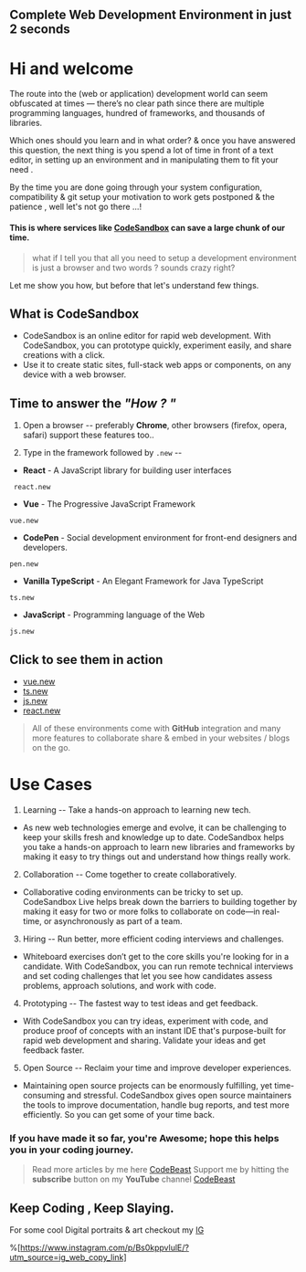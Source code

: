 ## Complete Web Development Environment in just 2 seconds

# Hi and welcome
The route into the (web or application) development world can seem obfuscated at times — there’s no clear path since there are multiple programming languages, hundred of frameworks, and thousands of libraries. 

Which ones should you learn and in what order? & once you have answered this question, the next thing is you spend a lot of time in front of a text editor, in setting up an environment and in manipulating them to fit your need . 


By the time you are done going through your system configuration, compatibility & git setup your motivation to work gets postponed & the patience , well let's not go there ...! 
#### This is where services like  [CodeSandbox](https://codesandbox.io/) can save a large chunk of our time.

> what if I tell you that all you need to setup a development environment is just a browser and two words ? sounds crazy right? 

Let me show you how, but before that let's understand few things.


## What is CodeSandbox

- CodeSandbox is an online editor for rapid web development. With CodeSandbox, you can prototype quickly, experiment easily, and share creations with a click.
- Use it to create static sites, full-stack web apps or components, on any device with a web browser.

## Time to answer the *"How ? "*

1. Open a browser 
--
preferably **Chrome**, other browsers (firefox, opera, safari) support these features too..

2. Type in the framework followed by `.new`
--

-  **React** - A JavaScript library for building user interfaces
```
 react.new
``` 
- **Vue** - The Progressive JavaScript Framework
```
vue.new
``` 
- **CodePen** - Social development environment for front-end designers and developers.
```
pen.new
``` 
- **Vanilla TypeScript** - An Elegant Framework for Java TypeScript
```
ts.new
``` 
- **JavaScript** - Programming language of the Web
```
js.new
``` 

## Click to see them in action 
 
-  [vue.new](https://codesandbox.io/s/vue)
- [ts.new](https://codesandbox.io/s/vanilla-ts) 
- [js.new](https://codesandbox.io/s/vanilla) 
- [react.new](https://codesandbox.io/s/new) 

> All of these environments come with **GitHub** integration and many more features to collaborate share & embed in your websites / blogs on the go.



# Use Cases


1. Learning
--
Take a hands-on approach to learning new tech.
- As new web technologies emerge and evolve, it can be challenging to keep your skills fresh and knowledge up to date. CodeSandbox helps you take a hands-on approach to learn new libraries and frameworks by making it easy to try things out and understand how things really work.



2. Collaboration
--
Come together to create collaboratively.
- Collaborative coding environments can be tricky to set up. CodeSandbox Live helps break down the barriers to building together by making it easy for two or more folks to collaborate on code—in real-time, or asynchronously as part of a team.



3. Hiring
--
Run better, more efficient coding interviews and challenges.
- Whiteboard exercises don’t get to the core skills you're looking for in a candidate. With CodeSandbox, you can run remote technical interviews and set coding challenges that let you see how candidates assess problems, approach solutions, and work with code.



4. Prototyping
--
The fastest way to test ideas and get feedback.
- With CodeSandbox you can try ideas, experiment with code, and produce proof of concepts with an instant IDE that's purpose-built for rapid web development and sharing. Validate your ideas and get feedback faster.



5. Open Source
--
Reclaim your time and improve developer experiences.
- Maintaining open source projects can be enormously fulfilling, yet time-consuming and stressful. CodeSandbox gives open source maintainers the tools to improve documentation, handle bug reports, and test more efficiently. So you can get some of your time back.

### If you have made it so far, you're **Awesome**; hope this helps you in your **coding journey**.

> Read more articles by me here  [CodeBeast](https://medium.com/@bhageshhunakunti) 
> Support me by hitting the **subscribe** button on my **YouTube** channel  [CodeBeast](https://www.youtube.com/channel/UCHPrekRJR20NV4RxFRe6vBw)

## Keep Coding , Keep Slaying.

For some cool Digital portraits & art checkout my  [IG](https://www.instagram.com/bhagesh_artbeast/) 

%[https://www.instagram.com/p/Bs0kppvlulE/?utm_source=ig_web_copy_link]




